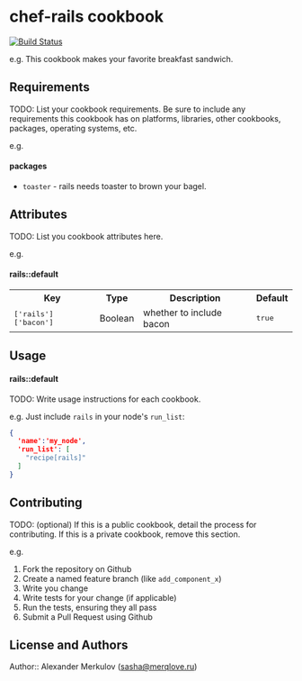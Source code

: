 chef-rails cookbook
===================

[![Build Status](https://travis-ci.org/merqlove/chef-rails.svg?branch=master)](https://travis-ci.org/merqlove/chef-rails)

e.g.
This cookbook makes your favorite breakfast sandwich.

Requirements
------------
TODO: List your cookbook requirements. Be sure to include any requirements this cookbook has on platforms, libraries, other cookbooks, packages, operating systems, etc.

e.g.
#### packages
- `toaster` - rails needs toaster to brown your bagel.

Attributes
----------
TODO: List you cookbook attributes here.

e.g.
#### rails::default
<table>
  <tr>
    <th>Key</th>
    <th>Type</th>
    <th>Description</th>
    <th>Default</th>
  </tr>
  <tr>
    <td><tt>['rails']['bacon']</tt></td>
    <td>Boolean</td>
    <td>whether to include bacon</td>
    <td><tt>true</tt></td>
  </tr>
</table>

Usage
-----
#### rails::default
TODO: Write usage instructions for each cookbook.

e.g.
Just include `rails` in your node's `run_list`:

```json
{
  'name':'my_node',
  'run_list': [
    "recipe[rails]"
  ]
}
```

Contributing
------------
TODO: (optional) If this is a public cookbook, detail the process for contributing. If this is a private cookbook, remove this section.

e.g.

1. Fork the repository on Github
2. Create a named feature branch (like `add_component_x`)
3. Write you change
4. Write tests for your change (if applicable)
5. Run the tests, ensuring they all pass
6. Submit a Pull Request using Github

License and Authors
-------------------
Author:: Alexander Merkulov (<sasha@merqlove.ru>)
